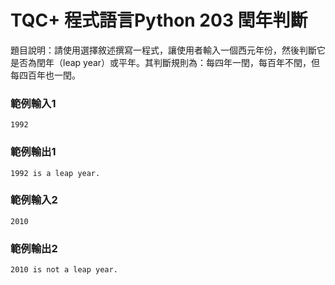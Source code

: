 # TQC+ 程式語言Python 203 閏年判斷
題目說明：請使用選擇敘述撰寫一程式，讓使用者輸入一個西元年份，然後判斷它是否為閏年（leap year）或平年。其判斷規則為：每四年一閏，每百年不閏，但每四百年也一閏。
### 範例輸入1
```shell
1992
```
### 範例輸出1
```shell
1992 is a leap year.
```
### 範例輸入2
```shell
2010
```
### 範例輸出2
```shell
2010 is not a leap year.
```
